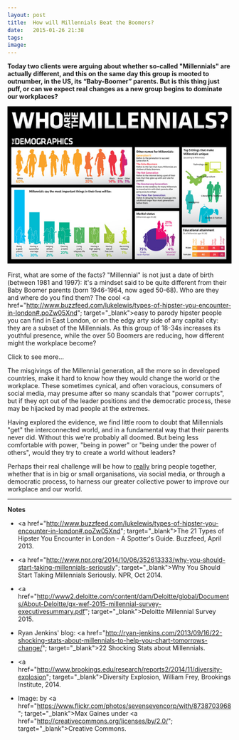 ```yaml
---
layout: post
title:  How will Millennials Beat the Boomers?
date:   2015-01-26 21:38
tags: 
image:
---
```


**Today two clients were arguing about whether so-called "Millennials" are actually different, and this on the same day this group is mooted to outnumber, in the US, its “Baby-Boomer” parents. But is this thing just puff, or can we expect real changes as a new group begins to dominate our workplaces?**

![](/libb/images/millennials.jpg)

First, what are some of the facts? "Millennial" is not just a date of birth (between 1981 and 1997): it's a mindset said to be quite different from their Baby Boomer parents (born 1946-1964, now aged 50-68). Who are they and where do you find them? The cool <a href="http://www.buzzfeed.com/lukelewis/types-of-hipster-you-encounter-in-london#.poZw05Xnd"; target="_blank">easy to parody hipster people</a> you can find in East London, or on the edgy arty side of any capital city: they are a subset of the Millennials. As this group of 18-34s increases its youthful presence, while the over 50 Boomers are reducing, how different might the workplace become?   

<div id="restOfArticle" style="display:none">

"Not at all different", is the view of one of my clients today, who bets that Millennials are just "immature" and will "grew out of it" (as soon as they start paying for their own food and housing). However Jot is coming down on the other side: we <U>are</u> seeing early signs of a revolution and the evidence is mounting. <br><br>

For instance, the <a href="http://pageconsulting.co.uk/2015/0/20/values-revolution.html"; target="_blank">Values Revolution</a> we brought you reports today's young people having a greater wish to improve the world, and to work for a company that makes a positive difference. This attitude is already spreading wider, with a surprising 68% of all age groups now thinking that businesses, governments and nonprofits need to deliver <b>more social and environmental change</b>. And nearly three quarters of all ages want to see more <b>transparency</b>, and 81% more <b>accountability</b>.<br><br>

What else? In the US a huge demographic shift, reported as a "diversity explosion" is transforming the dominant Boomer attitudes (characterised as "white, entrepreneurial, God-fearing, American"), to a radically different mindset held by the much more diverse group that comes after them:
<ul>
<li>43% Millennials are non-white. 25% speak another language than English at home, or 50% in California.</li>
<li>Less than half describe themselves as “patriotic” compared with 75% Boomers. They want to allow illegal immigrants to become US Citizens.</li>
<li>As atheists they do not believe in God.</li>
<li>Economically conservative, they are less likely to be entrepreneurial or to own property.</li>
<li>Far less likely to vote than the Boomers. Politically independent – but their views correspond to Democratic party.</li>
<li>Do not watch TV. Do not pay for music. Want to legalise marijuana. Do not trust what is in packaged food or cosmetics.</li> 
<li>70% believe they have been dealt a worse hand than their parents. <br><br></ul>

Having seen a lasting shift underway in the US, how do other countries compare? Deloitte's 2015 Millennial Survey (of 7,800 of tomorrow's leaders across 29 countries), uncovers misgivings that temper Millennials' ambitions as leaders:  
<ul>
<li>They overwhelmingly (75 percent) believe that a business is focused on its own agenda rather than helping to improve society, and big business does not appeal...</li>
<li>Large global businesses appeal to only 35% in developed markets and 51% in emerging markets.
<li>Neither is starting their own businesses particularly appealing (11 percent in developed-markets or 22 percent in emerging). So what ambition can we find?</li>
<li>Despite their misgivings, 65 percent in emerging markets want to become the top leader in their organisation, but a much weaker 38% of those in developed markets. 
</li>
<li>With so few (28 percent) feeling that their current organization is making full use of their skills, we get the picture of even tmorrow's leaders being somewhat disillusioned, unappreciated or even ignored.</li></ul>
 
</div>
<a onclick="showMoreOrLess(this,'restOfArticle');">Click to see more...</a>

The misgivings of the Millennial generation, all the more so in developed countries, make it hard to know how they would change the world or the workplace. These sometimes cynical, and often voracious, consumers of social media, may presume after so many scandals that "power corrupts", but if they opt out of the leader positions and the democratic process, these may be hijacked by mad people at the extremes. 

Having explored the evidence, we find little room to doubt that Millennials "get" the interconnected world, and in a fundamental way that their parents never did. Without this we're probably all doomed. But being less comfortable with power, "being in power" or "being under the power of others", would they try to create a world without leaders? 

Perhaps their real challenge will be how to <u>really</u> bring people together, whether that is in big or small organisations, via social media, or through a democratic process, to harness our greater collective power to improve our workplace and our world.
__________________

<b>Notes</b>

* <a href="http://www.buzzfeed.com/lukelewis/types-of-hipster-you-encounter-in-london#.poZw05Xnd"; target="_blank">The 21 Types of Hipster You Encounter in London - A Spotter's Guide</a>. Buzzfeed, April 2013.

* <a href="http://www.npr.org/2014/10/06/352613333/why-you-should-start-taking-millennials-seriously"; target="_blank">Why You Should Start Taking Millennials Seriously</a>. NPR, Oct 2014.

* <a href="http://www2.deloitte.com/content/dam/Deloitte/global/Documents/About-Deloitte/gx-wef-2015-millennial-survey-executivesummary.pdf"; target="_blank">Deloitte Millennial Survey 2015</a>.

* Ryan Jenkins' blog: <a href="http://ryan-jenkins.com/2013/09/16/22-shocking-stats-about-millennials-to-help-you-chart-tomorrows-change/"; target="_blank">22 Shocking Stats about Millennials</a>.

* <a href="http://www.brookings.edu/research/reports2/2014/11/diversity-explosion"; target="_blank">Diversity Explosion</a>, William Frey, Brookings Institute, 2014.

* Image: by <a href="https://www.flickr.com/photos/sevensevencorp/with/8738703968"; target="_blank">Max Gaines</a> under <a href="http://creativecommons.org/licenses/by/2.0/"; target="_blank">Creative Commons</a>.

